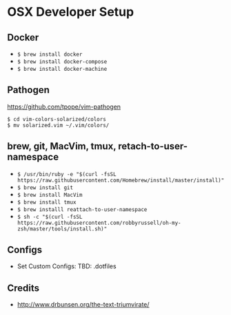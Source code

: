 # OSX Developer Setup



## Docker
- `$ brew install docker`
- `$ brew install docker-compose`
- `$ brew install docker-machine`

## Pathogen

https://github.com/tpope/vim-pathogen
```
$ cd vim-colors-solarized/colors
$ mv solarized.vim ~/.vim/colors/
```

## brew, git, MacVim, tmux, retach-to-user-namespace
- `$ /usr/bin/ruby -e "$(curl -fsSL https://raw.githubusercontent.com/Homebrew/install/master/install)"`
- `$ brew install git`
- `$ brew install MacVim`
- `$ brew install tmux`
- `$ brew installl reattach-to-user-namespace`
- `$ sh -c "$(curl -fsSL https://raw.githubusercontent.com/robbyrussell/oh-my-zsh/master/tools/install.sh)"`

## Configs
- Set Custom Configs: TBD: .dotfiles

## Credits
- http://www.drbunsen.org/the-text-triumvirate/

